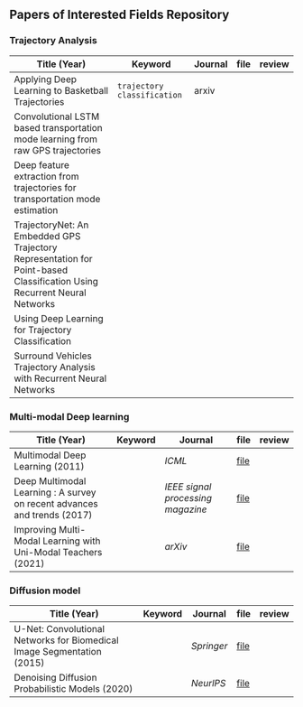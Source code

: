 ## Papers of Interested Fields Repository



### Trajectory Analysis

| Title (Year)                                                 | Keyword                       | Journal | file | review |
| ------------------------------------------------------------ | ----------------------------- | ------- | ---- | ------ |
| Applying Deep Learning to Basketball Trajectories            | `trajectory` `classification` | arxiv   |      |        |
| Convolutional LSTM based transportation mode learning from raw GPS trajectories |                               |         |      |        |
| Deep feature extraction from trajectories for transportation mode estimation |                               |         |      |        |
| TrajectoryNet: An Embedded GPS Trajectory Representation for Point-based Classification Using Recurrent Neural Networks |                               |         |      |        |
| Using Deep Learning for Trajectory Classification            |                               |         |      |        |
| Surround Vehicles Trajectory Analysis with Recurrent Neural Networks |                               |         |      |        |



### Multi-modal Deep learning

| Title (Year)                                                 | Keyword | Journal                           | file                             | review |
| ------------------------------------------------------------ | ------- | --------------------------------- | -------------------------------- | ------ |
| Multimodal Deep Learning (2011)                              |         | *ICML*                            | [file](papers/multimodal/01.pdf) |        |
| Deep Multimodal Learning : A survey on recent advances and trends (2017) |         | *IEEE signal processing magazine* | [file](papers/multimodal/02.pdf) |        |
| Improving Multi-Modal Learning with Uni-Modal Teachers (2021) |         | *arXiv*                           | [file](papers/multimodal/03.pdf) |        |



### Diffusion model

| Title (Year)                                                 | Keyword | Journal    | file                                  | review |
| ------------------------------------------------------------ | ------- | ---------- | ------------------------------------- | ------ |
| U-Net: Convolutional Networks for Biomedical Image Segmentation (2015) |         | *Springer* | [file](papers/diffusion_model/01.pdf) |        |
| Denoising Diffusion Probabilistic Models (2020)              |         | *NeurlPS*  | [file](papers/diffusion_model/02.pdf) |        |

